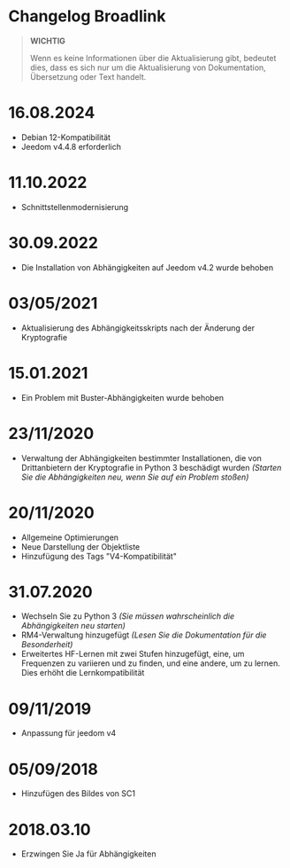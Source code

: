 # Changelog Broadlink

>**WICHTIG**
>
>Wenn es keine Informationen über die Aktualisierung gibt, bedeutet dies, dass es sich nur um die Aktualisierung von Dokumentation, Übersetzung oder Text handelt.

# 16.08.2024

- Debian 12-Kompatibilität
- Jeedom v4.4.8 erforderlich

# 11.10.2022

- Schnittstellenmodernisierung

# 30.09.2022

- Die Installation von Abhängigkeiten auf Jeedom v4.2 wurde behoben

# 03/05/2021

- Aktualisierung des Abhängigkeitsskripts nach der Änderung der Kryptografie

# 15.01.2021

- Ein Problem mit Buster-Abhängigkeiten wurde behoben

# 23/11/2020

- Verwaltung der Abhängigkeiten bestimmter Installationen, die von Drittanbietern der Kryptografie in Python 3 beschädigt wurden *(Starten Sie die Abhängigkeiten neu, wenn Sie auf ein Problem stoßen)*

# 20/11/2020

- Allgemeine Optimierungen
- Neue Darstellung der Objektliste
- Hinzufügung des Tags "V4-Kompatibilität"

# 31.07.2020

- Wechseln Sie zu Python 3 *(Sie müssen wahrscheinlich die Abhängigkeiten neu starten)*
- RM4-Verwaltung hinzugefügt *(Lesen Sie die Dokumentation für die Besonderheit)*
- Erweitertes HF-Lernen mit zwei Stufen hinzugefügt, eine, um Frequenzen zu variieren und zu finden, und eine andere, um zu lernen. Dies erhöht die Lernkompatibilität

# 09/11/2019

- Anpassung für jeedom v4

# 05/09/2018

- Hinzufügen des Bildes von SC1

# 2018.03.10

- Erzwingen Sie Ja für Abhängigkeiten

